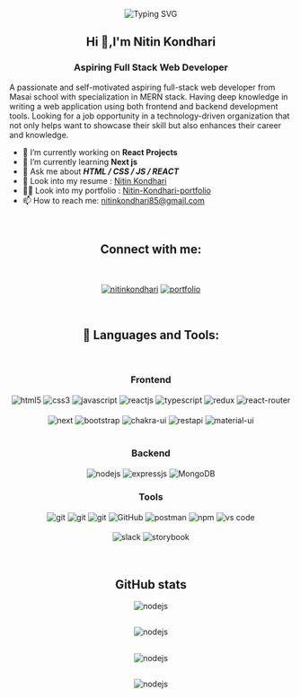 
<P align="center"><img src="https://readme-typing-svg.demolab.com?font=Fira+Code&weight=1000&size=24&pause=1000&color=000000&random=false&width=435&lines=Welcome+To+My+GitHub+Profile;I'm+A+Full+Stack+Web+Developer" alt="Typing SVG" /></P>

<h2 align="center">Hi 👋,I'm Nitin Kondhari</h2>
<h3 align="center">Aspiring Full Stack Web Developer</h3>


<!-- ![](https://www.wingstechsolutions.com/wp-content/uploads/2022/03/full-stack-development.gif) -->


<!-- <img align="right" alt="coding" width="400" src="https://vectorified.com/image/vector-gif-5.gif"> -->


A passionate and self-motivated aspiring full-stack web developer from Masai school with specialization in MERN stack. Having deep knowledge in writing a web application using both frontend and backend development tools. Looking for a job opportunity in a technology-driven organization that not only helps want to showcase their skill but also enhances their career and knowledge.

<!-- <img align="right" alt="coding" width="200" src="https://www.wingstechsolutions.com/wp-content/uploads/2022/03/full-stack-development.gif"> -->

- 🔭 I’m currently working on **React Projects**
- 🌱 I’m currently learning **Next js**
- 💬 Ask me about ***HTML / CSS / JS / REACT***
- 📄 Look into my resume : [Nitin Kondhari](https://drive.google.com/file/d/1MIKbQePBvVrZoP3Wk-bWH0oA5oY_FyVI/view?usp=sharing)
- 👨‍💻 Look into my portfolio : [Nitin-Kondhari-portfolio](https://nitinkondhari03.github.io/)
- 📫 How to reach me: nitinkondhari85@gmail.com

<br>
<h2 align="center">Connect with me:</h2>
<br/>
<p align="center">
<a target="_blank" href="https://www.linkedin.com/in/nitinkondhari/" target="_blank"><img align="center" src="https://img.shields.io/badge/linkedin-%231E77B5.svg?&style=for-the-badge&logo=linkedin&logoColor=white alt=linkedin" alt="nitinkondhari"  /></a>
 <a target="_blank" href="https://nitinkondhari03.github.io/">
        <img align="center" src="https://img.shields.io/badge/Portfolio-18A303?style=for-the-badge&logo=ionic&logoColor=white" alt="portfolio" />
    </a>
</p>
<br>


<h2 align="center">🚀 Languages and Tools:</h2>
<br/>
<div align="center">
 
 <div align="center"><h3 align="center">Frontend</h3>
<img src="https://img.shields.io/badge/html5-%23E34F26.svg?style=for-the-badge&logo=html5&logoColor=white" align="center" alt="html5">
<img src = "https://img.shields.io/badge/css3-%231572B6.svg?style=for-the-badge&logo=css3&logoColor=white" align="center" alt="css3">
<img src ="https://img.shields.io/badge/javascript-%23323330.svg?style=for-the-badge&logo=javascript&logoColor=%23F7DF1E" align="center" alt="javascript">
<img src="https://img.shields.io/badge/React-20232A?style=for-the-badge&logo=react&logoColor=61DAFB"  align="center" alt="reactjs" />
<img src='https://img.shields.io/badge/typescript-%23007ACC.svg?style=for-the-badge&logo=typescript&logoColor=white' align='center' alt='typescript' />
<img src="https://img.shields.io/badge/Redux-593D88?style=for-the-badge&logo=redux&logoColor=white"  align="center" alt="redux" />
<img src="https://img.shields.io/badge/React_Router-CA4245?style=for-the-badge&logo=react-router&logoColor=white"  align="center" alt="react-router" />

<br/>
<br/>
   <img src='https://img.shields.io/badge/Next-black?style=for-the-badge&logo=next.js&logoColor=white' align='center' alt='next' />
   <img src='https://img.shields.io/badge/bootstrap-%23563D7C.svg?style=for-the-badge&logo=bootstrap&logoColor=white' align='center'alt='bootstrap' />
  <img src = "https://img.shields.io/badge/chakra ui-%234ED1C5.svg?style=for-the-badge&logo=chakraui&logoColor=white" align="center" alt="chakra-ui"/>
  <img src="https://img.shields.io/badge/rest api-%23000000.svg?style=for-the-badge&logo=flask&logoColor=white" align="center" alt="restapi"/>
   <img src="https://img.shields.io/badge/Material%20UI-007FFF?style=for-the-badge&logo=mui&logoColor=white"  align="center" alt="material-ui"/>
  
</div>
 <br/>
  <div align="center"><h3 align="center">Backend</h3> 
<img src="https://img.shields.io/badge/Node.js-339933?style=for-the-badge&logo=nodedotjs&logoColor=white" align="center" alt="nodejs" />
<img src="https://img.shields.io/badge/Express.js-000000?style=for-the-badge&logo=express&logoColor=white" align="center" alt="expressjs"/>
<img src="https://img.shields.io/badge/MongoDB-4EA94B?style=for-the-badge&logo=mongodb&logoColor=white" align="center" alt="MongoDB"/>
 </div>
  
  <div align="center"><h3 align="center">Tools</h3> 
   <img src="https://img.shields.io/badge/heroku-%23430098.svg?style=for-the-badge&logo=heroku&logoColor=white" align="center" alt="git"/>
   <img src="https://img.shields.io/badge/netlify-%23000000.svg?style=for-the-badge&logo=netlify&logoColor=#00C7B7" align="center" alt="git"/>
   <img src="https://img.shields.io/badge/vercel-%23000000.svg?style=for-the-badge&logo=vercel&logoColor=whit" align="center" alt="git"/>
<img src="https://img.shields.io/badge/GitHub-100000?style=for-the-badge&logo=github&logoColor=white"  align="center" alt="GitHub"/>
<img src ="https://img.shields.io/badge/Postman-FF6C37?style=for-the-badge&logo=postman&logoColor=white" align="center" alt="postman">
<img src = "https://img.shields.io/badge/NPM-%23000000.svg?style=for-the-badge&logo=npm&logoColor=white" align="center" alt="npm">
   <img src="https://img.shields.io/badge/Visual%20Studio-5C2D91.svg?style=for-the-badge&logo=visual-studio&logoColor=white"  align="center" alt="vs code"/>
   <br/>
<br/>
   <img src="https://img.shields.io/badge/Slack-4A154B?style=for-the-badge&logo=slack&logoColor=white" align="center" alt="slack"/>
    <img src='https://img.shields.io/badge/-Storybook-FF4785?style=for-the-badge&logo=storybook&logoColor=white' align='center' alt='storybook' />
 </div>
</div>

<br>
<br>

<h2 align="center">GitHub stats</h2>
<div align="center">
<img src="https://github-readme-stats.vercel.app/api?username=nitinkondhari03&theme=black&show_icons=true&bg_color=black" align="center" alt="nodejs" />
</div>

<h2 align="center"></h2>
<div align="center">
<img src="https://github-readme-streak-stats.herokuapp.com?user=nitinkondhari03&ring=red&currStreakLabel=000000&fire=black&theme=transparent&stroke=e0eff8" align="center" alt="nodejs" />
</div>

<h2 align="center"></h2>
<div align="center">
<img src="https://github-readme-stats.vercel.app/api/top-langs/?username=nitinkondhari03&layout=compact&langs_count=4&bg_color=black" align="center" alt="nodejs" />
</div>

<h2 align="center"></h2>
<div align="center">
<img src="https://github-profile-summary-cards.vercel.app/api/cards/profile-details?username=nitinkondhari03" align="center" alt="nodejs" />
</div>


